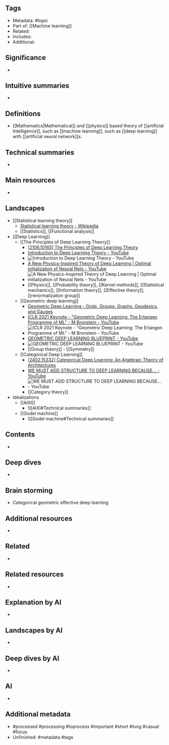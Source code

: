 ## Tags
- Metadata: #topic 
- Part of: [[Machine learning]]
- Related: 
- Includes:
- Additional: 
## Significance
- 
## Intuitive summaries
- 
## Definitions
- [[Mathematics|Mathematical]] and [[physics]] based theory of [[artificial Intelligence]], such as [[machine learning]], such as [[deep learning]] with [[artificial neural network]]s.
## Technical summaries
-  
## Main resources 
- 
## Landscapes
- [[Statistical learning theory]]
	- [Statistical learning theory - Wikipedia](https://en.wikipedia.org/wiki/Statistical_learning_theory)
	- [[Statistics]], [[Functional analysis]]
- [[Deep Learning]]
	- [[The Principles of Deep Learning Theory]]
		- [\[2106.10165\] The Principles of Deep Learning Theory](https://arxiv.org/abs/2106.10165)
		- [Introduction to Deep Learning Theory - YouTube](https://www.youtube.com/watch?v=pad023JIXVA)
		- ![Introduction to Deep Learning Theory - YouTube](https://www.youtube.com/watch?v=pad023JIXVA)
		- [A New Physics-Inspired Theory of Deep Learning | Optimal initialization of Neural Nets - YouTube](https://www.youtube.com/watch?v=m2bXL5Z5CBM)
		- ![A New Physics-Inspired Theory of Deep Learning | Optimal initialization of Neural Nets - YouTube](https://www.youtube.com/watch?v=m2bXL5Z5CBM)
		- [[Physics]], [[Probability theory]], [[Kernel methods]], [[Statistical mechanics]], [[Information theory]], [[Effective theory]], [[renormalization group]]
	- [[Geometric deep learning]]
		- [Geometric Deep Learning - Grids, Groups, Graphs, Geodesics, and Gauges](https://geometricdeeplearning.com/)
		- [ICLR 2021 Keynote - "Geometric Deep Learning: The Erlangen Programme of ML" - M Bronstein - YouTube](https://www.youtube.com/watch?v=w6Pw4MOzMuo&t=630s&pp=ygUXZ2VvbWV0cmljIGRlZXAgbGVhcm5pbmc%3D)
		- ![ICLR 2021 Keynote - "Geometric Deep Learning: The Erlangen Programme of ML" - M Bronstein - YouTube](https://www.youtube.com/watch?v=w6Pw4MOzMuo&t=630s&pp=ygUXZ2VvbWV0cmljIGRlZXAgbGVhcm5pbmc%3D)
		- [GEOMETRIC DEEP LEARNING BLUEPRINT - YouTube](https://www.youtube.com/watch?v=bIZB1hIJ4u8&pp=ygUXZ2VvbWV0cmljIGRlZXAgbGVhcm5pbmc%3D)
		- ![GEOMETRIC DEEP LEARNING BLUEPRINT - YouTube](https://www.youtube.com/watch?v=bIZB1hIJ4u8&pp=ygUXZ2VvbWV0cmljIGRlZXAgbGVhcm5pbmc%3D)
		- [[Group theory]] - [[Symmetry]]
	- [[Categorical Deep Learning]]
		- [\[2402.15332\] Categorical Deep Learning: An Algebraic Theory of Architectures](https://arxiv.org/abs/2402.15332)
		- [WE MUST ADD STRUCTURE TO DEEP LEARNING BECAUSE... - YouTube](https://www.youtube.com/watch?v=rie-9AEhYdY)
		- ![WE MUST ADD STRUCTURE TO DEEP LEARNING BECAUSE... - YouTube](https://www.youtube.com/watch?v=rie-9AEhYdY)
		- [[Category theory]]
- Idealizations
	- [[AIXI]]
		- ![[AIXI#Technical summaries]]
	- [[Godel machine]]
		- ![[Godel machine#Technical summaries]]
	
## Contents
- 
## Deep dives
- 
## Brain storming
- Categorical geometric effective deep learning
## Additional resources  
- 
## Related
- 
## Related resources  
- 
## Explanation by AI 
- 
## Landscapes by AI 
- 
## Deep dives by AI 
- 
## AI 
- 
## Additional metadata 
-  #processed #processing #toprocess #important #short #long #casual #focus
- Unfinished: #metadata #tags